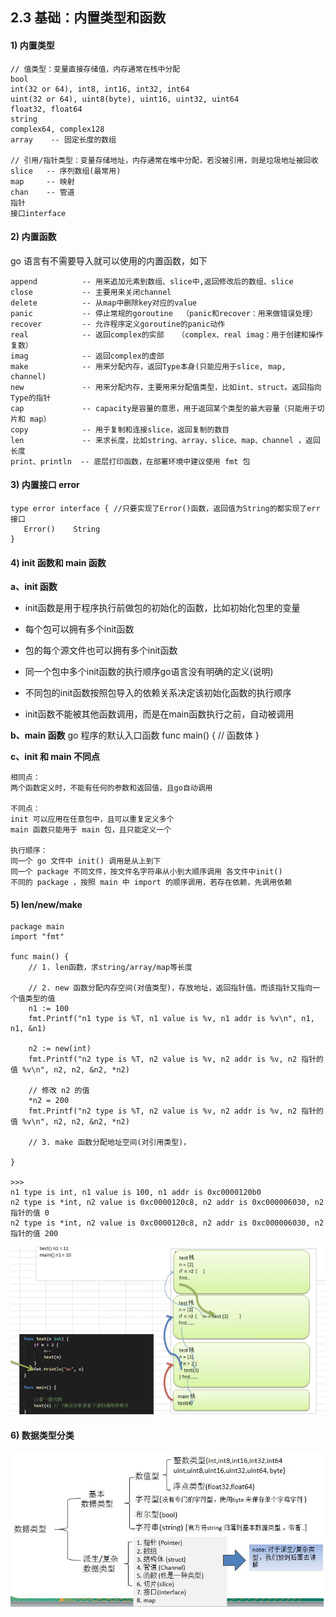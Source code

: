## 2.3 基础：内置类型和函数

#### 1) 内置类型
```
// 值类型：变量直接存储值，内存通常在栈中分配
bool
int(32 or 64), int8, int16, int32, int64
uint(32 or 64), uint8(byte), uint16, uint32, uint64
float32, float64
string
complex64, complex128
array    -- 固定长度的数组

// 引用/指针类型：变量存储地址，内存通常在堆中分配，若没被引用，则是垃圾地址被回收
slice   -- 序列数组(最常用)
map     -- 映射
chan    -- 管道
指针
接口interface
```

#### 2) 内置函数
go 语言有不需要导入就可以使用的内置函数，如下
```
append          -- 用来追加元素到数组、slice中,返回修改后的数组、slice
close           -- 主要用来关闭channel
delete          -- 从map中删除key对应的value
panic           -- 停止常规的goroutine  （panic和recover：用来做错误处理）
recover         -- 允许程序定义goroutine的panic动作
real            -- 返回complex的实部   （complex、real imag：用于创建和操作复数）
imag            -- 返回complex的虚部
make            -- 用来分配内存，返回Type本身(只能应用于slice, map, channel)
new             -- 用来分配内存，主要用来分配值类型，比如int、struct。返回指向Type的指针
cap             -- capacity是容量的意思，用于返回某个类型的最大容量（只能用于切片和 map）
copy            -- 用于复制和连接slice，返回复制的数目
len             -- 来求长度，比如string、array、slice、map、channel ，返回长度
print、println  -- 底层打印函数，在部署环境中建议使用 fmt 包

```

#### 3) 内置接口 error
```
type error interface { //只要实现了Error()函数，返回值为String的都实现了err接口
   Error()    String
}
```

#### 4) init 函数和 main 函数
**a、init 函数**   
* init函数是用于程序执行前做包的初始化的函数，比如初始化包里的变量
* 每个包可以拥有多个init函数
* 包的每个源文件也可以拥有多个init函数

* 同一个包中多个init函数的执行顺序go语言没有明确的定义(说明)
* 不同包的init函数按照包导入的依赖关系决定该初始化函数的执行顺序
* init函数不能被其他函数调用，而是在main函数执行之前，自动被调用


**b、main 函数**
go 程序的默认入口函数
func main() {
    // 函数体
}

**c、init 和 main 不同点**
```
相同点：
两个函数定义时，不能有任何的参数和返回值，且go自动调用

不同点：
init 可以应用在任意包中，且可以重复定义多个
main 函数只能用于 main 包，且只能定义一个

执行顺序：
同一个 go 文件中 init() 调用是从上到下
同一个 package 不同文件，按文件名字符串从小到大顺序调用 各文件中init()
不同的 package ，按照 main 中 import 的顺序调用，若存在依赖，先调用依赖

```

#### 5) len/new/make

```
package main
import "fmt"

func main() {
    // 1. len函数，求string/array/map等长度

    // 2. new 函数分配内存空间(对值类型)，存放地址，返回指针值。而该指针又指向一个值类型的值
    n1 := 100
    fmt.Printf("n1 type is %T, n1 value is %v, n1 addr is %v\n", n1, n1, &n1)

    n2 := new(int)
    fmt.Printf("n2 type is %T, n2 value is %v, n2 addr is %v, n2 指针的值 %v\n", n2, n2, &n2, *n2)

    // 修改 n2 的值
    *n2 = 200
    fmt.Printf("n2 type is %T, n2 value is %v, n2 addr is %v, n2 指针的值 %v\n", n2, n2, &n2, *n2)

    // 3. make 函数分配地址空间(对引用类型)，

}

>>>
n1 type is int, n1 value is 100, n1 addr is 0xc0000120b0
n2 type is *int, n2 value is 0xc0000120c8, n2 addr is 0xc000006030, n2 指针的值 0
n2 type is *int, n2 value is 0xc0000120c8, n2 addr is 0xc000006030, n2 指针的值 200
```

![](../_static/05_02.png)


#### 6) 数据类型分类
![](../_static/03_01_all.png)

